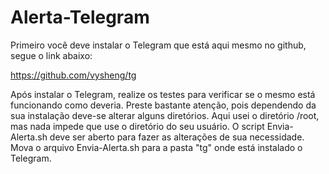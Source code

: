 # Alerta-Telegram

Primeiro você deve instalar o Telegram que está aqui mesmo no github, segue o link abaixo:

https://github.com/vysheng/tg

Após instalar o Telegram, realize os testes para verificar se o mesmo está funcionando como deveria.
Preste bastante atenção, pois dependendo da sua instalação deve-se alterar alguns diretórios.
Aqui usei o diretório /root, mas nada impede que use o diretório do seu usuário.
O script Envia-Alerta.sh deve ser aberto para fazer as alterações de sua necessidade.
Mova o arquivo Envia-Alerta.sh para a pasta "tg" onde está instalado o Telegram.


